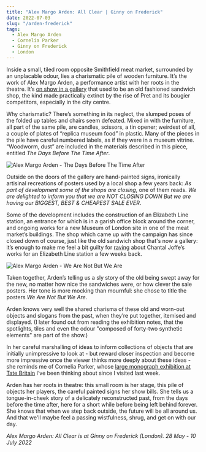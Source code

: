 ```yaml
---
title: "Alex Margo Arden: All Clear | Ginny on Frederick"
date: 2022-07-03
slug: "/arden-frederick"
tags:
  - Alex Margo Arden
  - Cornelia Parker
  - Ginny on Frederick
  - London
---
```


Inside a small, tiled room opposite Smithfield meat market, surrounded by an unplacable odour, lies a charismatic pile of wooden furniture. It’s the work of Alex Margo Arden, a performance artist with her roots in the theatre. It’s [on show in a gallery](https://ginnyonfrederick.com/) that used to be an old fashioned sandwich shop, the kind made practically extinct by the rise of Pret and its bougier competitors, especially in the city centre.

Why charismatic? There’s something in its neglect, the slumped poses of the folded up tables and chairs seem defeated. Mixed in with the furniture, all part of the same pile, are candles, scissors, a tin opener; weirdest of all, a couple of plates of “replica museum food” in plastic. Many of the pieces in the pile have careful numbered labels, as if they were in a museum vitrine. “Woodworm, dust” are included in the materials described in this piece, entitled *The Days Before The Time After*.

![Alex Margo Arden - The Days Before The Time After](/arden-frederick-1.jpeg)

Outside on the doors of the gallery are hand-painted signs, ironically artisinal recreations of  posters used by a local shop a few years back: *As part of development some of the shops are closing*, one of them reads. *We are delighted to inform you that we are NOT CLOSING DOWN But we are having our BIGGEST, BEST & CHEAPEST SALE EVER*.

Some of the development includes the construction of an Elizabeth Line station, an entrance for which is in a garish office block around the corner, and ongoing works for a new Museum of London site in one of the meat market’s buildings. The shop which came up with the campaign has since closed down of course, just like the old sandwich shop that's now a gallery: it’s enough to make me feel a bit guilty for [raving](/joffe-whitechapel) about Chantal Joffe’s works for an Elizabeth Line station a few weeks back.

![Alex Margo Arden - We Are Not But We Are](/arden-frederick-2.jpeg)

Taken together, Arden’s telling us a sly story of the old being swept away for the new, no matter how nice the sandwiches were, or how clever the sale posters. Her tone is more mocking than mournful: she chose to title the posters *We Are Not But We Are*.

Arden knows very well the shared charisma of these old and worn-out objects and slogans from the past, when they’re put together, itemised and displayed. (I later found out from reading the exhibition notes, that the spotlights, tiles and even the odour "composed of forty-two synthetic elements" are part of the show.) 

In her careful marshalling of ideas to inform collections of objects that are initially unimpressive to look at - but reward closer inspection and become more impressive once the viewer thinks more deeply about these ideas - she reminds me of Cornelia Parker, whose [large monograph exhibition at Tate Britain](https://www.tate.org.uk/whats-on/tate-britain/cornelia-parker) I’ve been thinking about since I visited last week.

Arden has her roots in theatre: this small room is her stage, this pile of objects her players, the careful painted signs her show bills. She tells us a tongue-in-cheek story of a delicately reconstructed past, from the days before the time after, here for a short while before being left behind forever. She knows that when we step back outside, the future will be all around us. And that we'll maybe feel a passing wistfulness, shrug, and get on with our day. 

*Alex Margo Arden: All Clear is at Ginny on Frederick (London). 28 May - 10 July 2022*
